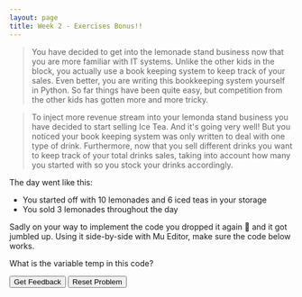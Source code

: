 ```yaml
---
layout: page
title: Week 2 - Exercises Bonus!!
---
```


> You have decided to get into the lemonade stand business now that you are more familiar with IT systems. Unlike the other kids in the block, you actually use
> a book keeping system to keep track of your sales. Even better, you are writing this bookkeeping system yourself in Python. So far things have been quite easy, but
> competition from the other kids has gotten more and more tricky.

> To inject more revenue stream into your lemonda stand business you have decided to start selling Ice Tea. And it's going very well! But you noticed your
> book keeping system was only written to deal with one type of drink. Furthermore, now that you sell different drinks you want to keep track of your total drinks sales, taking into account how many you started with so you stock your drinks accordingly.

The day went like this:
- You started off with 10 lemonades and 6 iced teas in your storage
- You sold 3 lemonades throughout the day

Sadly on your way to implement the code you dropped it again 🤦 and it got jumbled up. Using it side-by-side with Mu Editor, make sure the code below works.

What is the variable temp in this code?


<div id="sortableTrash" class="sortable-code"></div> 
<div id="sortable" class="sortable-code"></div> 
<div style="clear:both;"></div> 
<p> 
    <input id="feedbackLink" value="Get Feedback" type="button" /> 
    <input id="newInstanceLink" value="Reset Problem" type="button" /> 
</p> 
<script type="text/javascript"> 
(function(){
  var initial = "lemonade = 10\n" +
    "iced_tea = 5\n" +
    "temp = lemonade\n" +
    "lemonade = 7\n" +
    "total_drinks = lemonade + iced_tea\n" +
    "print(&quot;Before selling:&quot;, total_drinks + temp)";
  var parsonsPuzzle = new ParsonsWidget({
    "sortableId": "sortable",
    "max_wrong_lines": 10,
    "grader": ParsonsWidget._graders.LineBasedGrader,
    "exec_limit": 2500,
    "can_indent": true,
    "x_indent": 50,
    "lang": "en",
    "show_feedback": true,
    "trashId": "sortableTrash"
  });
  parsonsPuzzle.init(initial);
  parsonsPuzzle.shuffleLines();
  $("#newInstanceLink").click(function(event){ 
      event.preventDefault(); 
      parsonsPuzzle.shuffleLines(); 
  }); 
  $("#feedbackLink").click(function(event){ 
      event.preventDefault(); 
      parsonsPuzzle.getFeedback(); 
  }); 
})(); 
</script>
